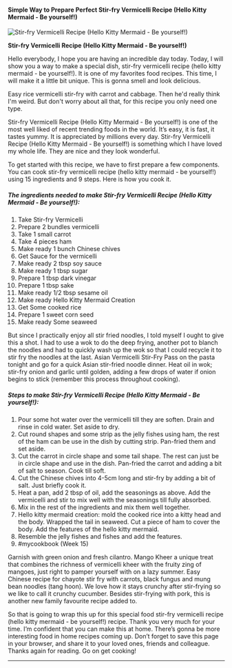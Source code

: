             

#### Simple Way to Prepare Perfect Stir-fry Vermicelli Recipe (Hello Kitty Mermaid - Be yourself!)

![Stir-fry Vermicelli Recipe (Hello Kitty Mermaid - Be yourself!)](https://img-global.cpcdn.com/recipes/de32bde54617a3e4/751x532cq70/stir-fry-vermicelli-recipe-hello-kitty-mermaid-be-yourself-recipe-main-photo.jpg)

**Stir-fry Vermicelli Recipe (Hello Kitty Mermaid - Be yourself!)**

Hello everybody, I hope you are having an incredible day today. Today, I will show you a way to make a special dish, stir-fry vermicelli recipe (hello kitty mermaid - be yourself!). It is one of my favorites food recipes. This time, I will make it a little bit unique. This is gonna smell and look delicious.

Easy rice vermicelli stir-fry with carrot and cabbage. Then he'd really think I'm weird. But don't worry about all that, for this recipe you only need one type.

Stir-fry Vermicelli Recipe (Hello Kitty Mermaid - Be yourself!) is one of the most well liked of recent trending foods in the world. It’s easy, it is fast, it tastes yummy. It is appreciated by millions every day. Stir-fry Vermicelli Recipe (Hello Kitty Mermaid - Be yourself!) is something which I have loved my whole life. They are nice and they look wonderful.

To get started with this recipe, we have to first prepare a few components. You can cook stir-fry vermicelli recipe (hello kitty mermaid - be yourself!) using 15 ingredients and 9 steps. Here is how you cook it.

##### The ingredients needed to make Stir-fry Vermicelli Recipe (Hello Kitty Mermaid - Be yourself!):

1.  Take Stir-fry Vermicelli
2.  Prepare 2 bundles vermicelli
3.  Take 1 small carrot
4.  Take 4 pieces ham
5.  Make ready 1 bunch Chinese chives
6.  Get Sauce for the vermicelli
7.  Make ready 2 tbsp soy sauce
8.  Make ready 1 tbsp sugar
9.  Prepare 1 tbsp dark vinegar
10.  Prepare 1 tbsp sake
11.  Make ready 1/2 tbsp sesame oil
12.  Make ready Hello Kitty Mermaid Creation
13.  Get Some cooked rice
14.  Prepare 1 sweet corn seed
15.  Make ready Some seaweed

But since I practically enjoy all stir fried noodles, I told myself I ought to give this a shot. I had to use a wok to do the deep frying, another pot to blanch the noodles and had to quickly wash up the wok so that I could recycle it to stir fry the noodles at the last. Asian Vermicelli Stir-Fry Pass on the pasta tonight and go for a quick Asian stir-fried noodle dinner. Heat oil in wok; stir-fry onion and garlic until golden, adding a few drops of water if onion begins to stick (remember this process throughout cooking).

##### Steps to make Stir-fry Vermicelli Recipe (Hello Kitty Mermaid - Be yourself!):

1.  Pour some hot water over the vermicelli till they are soften. Drain and rinse in cold water. Set aside to dry.
2.  Cut round shapes and some strip as the jelly fishes using ham, the rest of the ham can be use in the dish by cutting strip. Pan-fried them and set aside.
3.  Cut the carrot in circle shape and some tail shape. The rest can just be in circle shape and use in the dish. Pan-fried the carrot and adding a bit of salt to season. Cook till soft.
4.  Cut the Chinese chives into 4-5cm long and stir-fry by adding a bit of salt. Just briefly cook it.
5.  Heat a pan, add 2 tbsp of oil, add the seasonings as above. Add the vermicelli and stir to mix well with the seasonings till fully absorbed.
6.  Mix in the rest of the ingredients and mix them well together.
7.  Hello kitty mermaid creation: mold the cooked rice into a kitty head and the body. Wrapped the tail in seaweed. Cut a piece of ham to cover the body. Add the features of the hello kitty mermaid.
8.  Resemble the jelly fishes and fishes and add the features.
9.  #mycookbook (Week 15)

Garnish with green onion and fresh cilantro. Mango Kheer a unique treat that combines the richness of vermicelli kheer with the fruity zing of mangoes, just right to pamper yourself with on a lazy summer. Easy Chinese recipe for chayote stir fry with carrots, black fungus and mung bean noodles (tang hoon). We love how it stays crunchy after stir-frying so we like to call it crunchy cucumber. Besides stir-frying with pork, this is another new family favourite recipe added to.

So that is going to wrap this up for this special food stir-fry vermicelli recipe (hello kitty mermaid - be yourself!) recipe. Thank you very much for your time. I’m confident that you can make this at home. There’s gonna be more interesting food in home recipes coming up. Don’t forget to save this page in your browser, and share it to your loved ones, friends and colleague. Thanks again for reading. Go on get cooking!

* * *